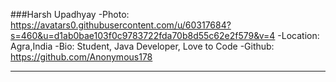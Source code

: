 ###Harsh Upadhyay
-Photo: https://avatars0.githubusercontent.com/u/60317684?s=460&u=d1ab0bae103f0c9783722fda70b8d55c62e2f579&v=4
-Location: Agra,India
-Bio: Student, Java Developer, Love to Code
-Github: https://github.com/Anonymous178
***

